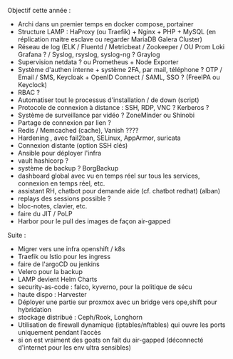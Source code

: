 Objectif cette année :
- Archi dans un premier temps en docker compose, portainer
- Structure LAMP : HaProxy (ou Traefik) + Nginx + PHP + MySQL (en réplication maitre esclave ou regarder MariaDB Galera Cluster)
- Réseau de log (ELK / Fluentd / Metricbeat / Zookeeper / OU Prom Loki Grafana ? / Syslog, rsyslog, syslog-ng ? Graylog
- Supervision netdata ? ou Prometheus + Node Exporter
- Système d'authen interne + système 2FA, par mail, téléphone ? OTP / Email / SMS, Keycloak + OpenID Connect / SAML, SSO ? (FreeIPA ou Keyclock)
- RBAC ?
- Automatiser tout le processus d'installation / de down (script)
- Protocole de connexion à distance : SSH, RDP, VNC ? Kerberos ?
- Système de surveillance par vidéo ? ZoneMinder ou Shinobi 
- Partage de connexion par lien ?
- Redis / Memcached (cache), Vanish ????
- Hardening , avec fail2ban, SELinux, AppArmor, suricata
- Connexion distante (option SSH clés)
- Ansible pour déployer l'infra 
- vault hashicorp ?
- système de backup ? BorgBackup
- dashboard global avec vu en temps réel sur tous les services, connexion en temps réel, etc.
- assistant RH, chatbot pour demande aide (cf. chatbot redhat) (alban)
- replays des sessions possible ?
- bloc-notes, clavier, etc.
- faire du JIT / PoLP
- Harbor pour le pull des images de façon air-gapped


Suite : 
- Migrer vers une infra openshift / k8s
- Traefik ou Istio pour les ingress
- faire de l'argoCD ou jenkins
- Velero pour la backup
- LAMP devient Helm Charts
- security-as-code : falco, kyverno, pour la politique de sécu
- haute dispo : Harvester
- Déployer une partie sur proxmox avec un bridge vers ope,shift pour hybridation
- stockage distribué : Ceph/Rook, Longhorn
- Utilisation de firewall dynamique (iptables/nftables) qui ouvre les ports uniquement pendant l’accès
- si on est vraiment des goats on fait du air-gapped (déconnecté d'internet pour les env ultra sensibles)
 
